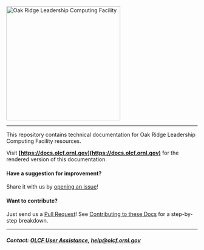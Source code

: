 <img src="./images/olcf_logo.png" width="300" valign="middle" alt="Oak Ridge Leadership Computing Facility"/>

<hr>

This repository contains technical documentation for Oak Ridge Leadership
Computing Facility resources.

Visit **[https://docs.olcf.ornl.gov](https://docs.olcf.ornl.gov)** for the
rendered version of this documentation.

#### Have a suggestion for improvement? 
Share it with us by [opening an issue](https://github.com/olcf/olcf-user-docs/issues/new)! 

#### Want to contribute?
Just send us a [Pull Request](https://help.github.com/articles/using-pull-requests/)! See [Contributing to these Docs](https://github.com/olcf/olcf-user-docs/blob/master/contributing/index.rst) for a step-by-step breakdown. 

<hr>

##### Contact: [OLCF User Assistance](https://www.olcf.ornl.gov/about-olcf/olcf-groups/user-assistance/), <help@olcf.ornl.gov>
